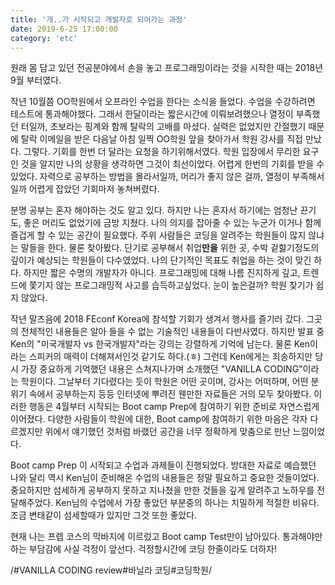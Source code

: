 ```yaml
---
title: '개..가 시작되고 개발자로 되어가는 과정'
date: 2019-6-25 17:00:00
category: 'etc'
---
```

원래 몸 담고 있던 전공분야에서 손을 놓고 프로그래밍이라는 것을 시작한 때는 2018년 9월 부터였다.

 작년 10월쯤  OO학원에서 오프라인 수업을 한다는 소식을 들었다. 수업을 수강하려면 테스트에 통과해야했다. 그래서 한달이라는 짧은시간에 이뤄보려했으나 열정이 부족했던 터일까, 초보라는 핑계와 함께 탈락의 고배를 마셨다. 실력은 없었지만 간절했기 때문에 탈락 이메일을 받은 다음날 아침 일찍 OO학원 앞을 찾아가서 학원 강사를 직접 만났다. 그렇다. 기회를 한번 더 달라는 요청을 하기위해서였다. 학원 입장에서 무리한 요구인 것을 알지만 나의 상황을 생각하면 그것이 최선이었다. 어렵게 한번의 기회를 받을 수 있었다. 자력으로 공부하는 방법을 몰라서일까, 머리가 좋지 않은 걸까, 열정이 부족해서일까 어렵게 잡았던 기회마저 놓쳐버렸다.

 분명 공부는 혼자 해야하는 것도 알고 있다. 하지만 나는 혼자서 하기에는 엄청난 끈기도, 좋은 머리도 없었기에 금방 지쳤다. 나의 의지를 잡아줄 수 있는 누군가 이거나 함께 즐겁게 할 수 있는 공간이 필요했다. 주위 사람들은 코딩을 알려주는 학원들이 많지 않냐는 말들을 한다. 물론 찾아봤다. 단기로 공부해서 취업**만을** 위한 곳, 수박 겉핧기정도의 깊이가 예상되는 학원들이 다수였었다. 나의 단기적인 목표도 취업을 하는 것이 맞긴 하다. 하지만 짧은 수명의 개발자가 아니다. 프로그래밍에 대해 나름 진지하게 깊고, 트렌드에 쫓기지 않는 프로그래밍적 사고를 습득하고싶었다. 눈이 높은걸까? 학원 찾기가 쉽지 않았다.

 작년 말즈음에 2018 FEconf Korea에 참석할 기회가 생겨서 행사를 즐기러 갔다. 그곳의 전체적인 내용들은 알아 들을 수 없는 기술적인 내용들이 다반사였다. 하지만 발표 중 Ken의 "미국개발자 vs 한국개발자"라는 강의는 강렬하게 기억에 남는다. 물론 Ken이라는 스피커의 매력이 더해져서인것 같기도 하다.(ㅎ)  그런데 Ken에게는 죄송하지만 당시 가장 중요하게 기억했던 내용은 스쳐지나가며 소개했던 "VANILLA CODING"이라는 학원이다. 그날부터 기다렸다는 듯이 학원은 어떤 곳이며, 강사는 어떠하며, 어떤 분위기 속에서 공부하는지 등등 인터넷에 뿌려진 웬만한 자료들은 거의 모두 찾아봤다. 이러한 행동은 4월부터 시작되는 Boot camp Prep에 참여하기 위한 준비로 자연스럽게 이어졌다. 다양한 사람들이 학원에 대한, Boot camp에 참여하기 위한 마음은 각자 다르겠지만 위에서 얘기했던 것처럼 바랬던 공간을 너무 정확하게 맞춤으로 만난 느낌이었다.

 Boot camp Prep 이 시작되고 수업과 과제들이 진행되었다. 방대한 자료로 예습했던 나와 달리 역시 Ken님이  준비해온 수업의 내용들은 정말 필요하고 중요한 것들이었다. 중요하지만 섬세하게 공부하지 못하고 지나쳤을 만한 것들을 깊게 알려주고 노하우를 전달해주었다. Ken님의 수업에서 가장 좋았던 부분중의 하나는 치밀하게 적절한 비유다. 조금 변태같이 섬세할때가 있지만 그것 또한 좋았다.
 
 현재 나는 프렙 코스의 막바지에 이르렀고 Boot camp Test만이 남아있다. 통과해야만하는 부담감에 사실 걱정이 앞선다. 걱정할시간에 코딩 한줄이라도 더하자!

/#VANILLA CODING review#바닐라 코딩#코딩학원/
